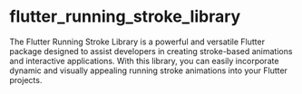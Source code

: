 # flutter_running_stroke_library
The Flutter Running Stroke Library is a powerful and versatile Flutter package designed to assist developers in creating stroke-based animations and interactive applications. With this library, you can easily incorporate dynamic and visually appealing running stroke animations into your Flutter projects.
